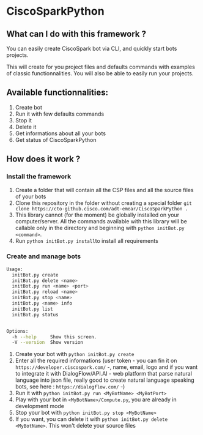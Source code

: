 # CiscoSparkPython

## What can I do with this framework ?
You can easily create CiscoSpark bot via CLI, and quickly start bots projects.

This will create for you project files and defaults commands with examples of classic functionnalities. You will also be able to easily run your projects.

## Available functionnalities:
1. Create bot
2. Run it with few defaults commands
3. Stop it
4. Delete it
5. Get informations about all your bots
6. Get status of CiscoSparkPython

## How does it work ?

### Install the framework
1. Create a folder that will contain all the CSP files and all the source files of your bots
2. Clone this repository in the folder without creating a special folder `git clone https://cto-github.cisco.com/adt-emear/CiscoSparkPython .`
3. This library cannot (for the moment) be globally installed on your computer/server. All the commands available with this library will be callable only in the directory and beginning with `python initBot.py <command>`.
4. Run `python initBot.py install`to install all requirements


### Create and manage bots
```bash
Usage:
  initBot.py create
  initBot.py delete <name>
  initBot.py run <name> <port>
  initBot.py reload <name>
  initBot.py stop <name>
  initBot.py <name> info
  initBot.py list
  initBot.py status


Options:
  -h --help     Show this screen.
  -V --version  Show version
```


1. Create your bot with `python initBot.py create`
2. Enter all the required informations (user token - you can fin it on `https://developer.ciscospark.com/` -, name, email, logo and if you want to integrate it with DialogFlow/API.AI - web platform that parse natural language into json file, really good to create natural language speaking bots, see here : `https://dialogflow.com/` -)
3. Run it with `python initBot.py run <MyBotName> <MyBotPort>`
4. Play with your bot in `<MyBotName>/Compute.py`, you are already in development mode
5. Stop your bot with `python initBot.py stop <MyBotName>`
6. If you want, you can delete it with `python initBot.py delete <MyBotName>`. This won't delete your source files

